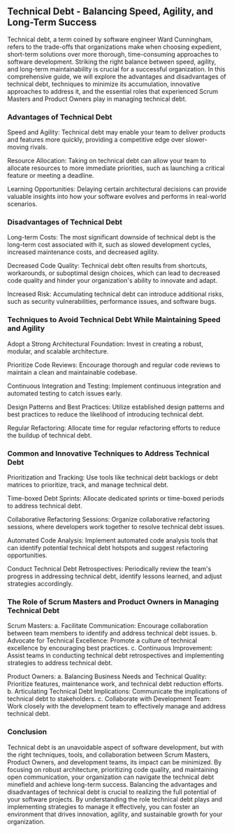 ## Technical Debt - Balancing Speed, Agility, and Long-Term Success

Technical debt, a term coined by software engineer Ward Cunningham, refers to the trade-offs that organizations make when choosing expedient, short-term solutions over more thorough, time-consuming approaches to software development. Striking the right balance between speed, agility, and long-term maintainability is crucial for a successful organization. In this comprehensive guide, we will explore the advantages and disadvantages of technical debt, techniques to minimize its accumulation, innovative approaches to address it, and the essential roles that experienced Scrum Masters and Product Owners play in managing technical debt.

### Advantages of Technical Debt
Speed and Agility: Technical debt may enable your team to deliver products and features more quickly, providing a competitive edge over slower-moving rivals.

Resource Allocation: Taking on technical debt can allow your team to allocate resources to more immediate priorities, such as launching a critical feature or meeting a deadline.

Learning Opportunities: Delaying certain architectural decisions can provide valuable insights into how your software evolves and performs in real-world scenarios.

### Disadvantages of Technical Debt
Long-term Costs: The most significant downside of technical debt is the long-term cost associated with it, such as slowed development cycles, increased maintenance costs, and decreased agility.

Decreased Code Quality: Technical debt often results from shortcuts, workarounds, or suboptimal design choices, which can lead to decreased code quality and hinder your organization's ability to innovate and adapt.

Increased Risk: Accumulating technical debt can introduce additional risks, such as security vulnerabilities, performance issues, and software bugs.

### Techniques to Avoid Technical Debt While Maintaining Speed and Agility
Adopt a Strong Architectural Foundation: Invest in creating a robust, modular, and scalable architecture.

Prioritize Code Reviews: Encourage thorough and regular code reviews to maintain a clean and maintainable codebase.

Continuous Integration and Testing: Implement continuous integration and automated testing to catch issues early.

Design Patterns and Best Practices: Utilize established design patterns and best practices to reduce the likelihood of introducing technical debt.

Regular Refactoring: Allocate time for regular refactoring efforts to reduce the buildup of technical debt.

### Common and Innovative Techniques to Address Technical Debt
Prioritization and Tracking: Use tools like technical debt backlogs or debt matrices to prioritize, track, and manage technical debt.

Time-boxed Debt Sprints: Allocate dedicated sprints or time-boxed periods to address technical debt.

Collaborative Refactoring Sessions: Organize collaborative refactoring sessions, where developers work together to resolve technical debt issues.

Automated Code Analysis: Implement automated code analysis tools that can identify potential technical debt hotspots and suggest refactoring opportunities.

Conduct Technical Debt Retrospectives: Periodically review the team's progress in addressing technical debt, identify lessons learned, and adjust strategies accordingly.

### The Role of Scrum Masters and Product Owners in Managing Technical Debt
Scrum Masters:
a. Facilitate Communication: Encourage collaboration between team members to identify and address technical debt issues.
b. Advocate for Technical Excellence: Promote a culture of technical excellence by encouraging best practices.
c. Continuous Improvement: Assist teams in conducting technical debt retrospectives and implementing strategies to address technical debt.

Product Owners:
a. Balancing Business Needs and Technical Quality: Prioritize features, maintenance work, and technical debt reduction efforts.
b. Articulating Technical Debt Implications: Communicate the implications of technical debt to stakeholders.
c. Collaborate with Development Team: Work closely with the development team to effectively manage and address technical debt.

### Conclusion
Technical debt is an unavoidable aspect of software development, but with the right techniques, tools, and collaboration between Scrum Masters, Product Owners, and development teams, its impact can be minimized. By focusing on robust architecture, prioritizing code quality, and maintaining open communication, your organization can navigate the technical debt minefield and achieve long-term success. Balancing the advantages and disadvantages of technical debt is crucial to realizing the full potential of your software projects. By understanding the role technical debt plays and implementing strategies to manage it effectively, you can foster an environment that drives innovation, agility, and sustainable growth for your organization.